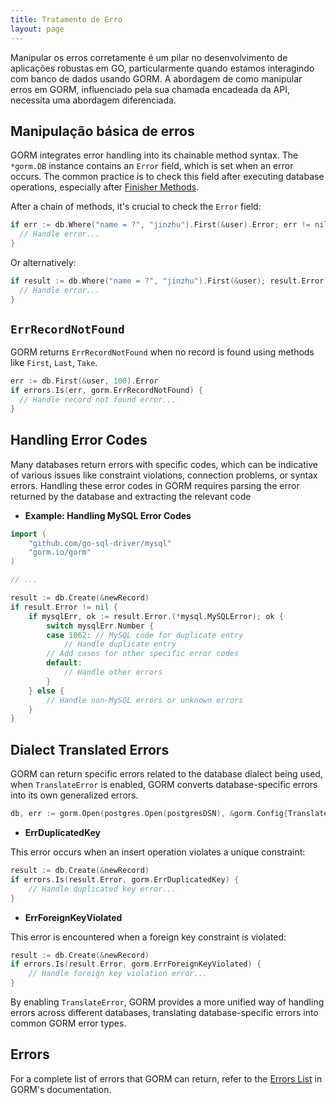 ```yaml
---
title: Tratamento de Erro
layout: page
---
```


Manipular os erros corretamente é um pilar no desenvolvimento de aplicações robustas em GO, particularmente quando estamos interagindo com banco de dados usando GORM. A abordagem de como manipular erros em GORM, influenciado pela sua chamada encadeada da API, necessita uma abordagem diferenciada.

## Manipulação básica de erros

GORM integrates error handling into its chainable method syntax. The `*gorm.DB` instance contains an `Error` field, which is set when an error occurs. The common practice is to check this field after executing database operations, especially after [Finisher Methods](method_chaining.html#finisher_method).

After a chain of methods, it's crucial to check the `Error` field:

```go
if err := db.Where("name = ?", "jinzhu").First(&user).Error; err != nil {
  // Handle error...
}
```

Or alternatively:

```go
if result := db.Where("name = ?", "jinzhu").First(&user); result.Error != nil {
  // Handle error...
}
```

## `ErrRecordNotFound`

GORM returns `ErrRecordNotFound` when no record is found using methods like `First`, `Last`, `Take`.

```go
err := db.First(&user, 100).Error
if errors.Is(err, gorm.ErrRecordNotFound) {
  // Handle record not found error...
}
```

## Handling Error Codes

Many databases return errors with specific codes, which can be indicative of various issues like constraint violations, connection problems, or syntax errors. Handling these error codes in GORM requires parsing the error returned by the database and extracting the relevant code

- **Example: Handling MySQL Error Codes**

```go
import (
    "github.com/go-sql-driver/mysql"
    "gorm.io/gorm"
)

// ...

result := db.Create(&newRecord)
if result.Error != nil {
    if mysqlErr, ok := result.Error.(*mysql.MySQLError); ok {
        switch mysqlErr.Number {
        case 1062: // MySQL code for duplicate entry
            // Handle duplicate entry
        // Add cases for other specific error codes
        default:
            // Handle other errors
        }
    } else {
        // Handle non-MySQL errors or unknown errors
    }
}
```

## Dialect Translated Errors

GORM can return specific errors related to the database dialect being used, when `TranslateError` is enabled, GORM converts database-specific errors into its own generalized errors.

```go
db, err := gorm.Open(postgres.Open(postgresDSN), &gorm.Config{TranslateError: true})
```

- **ErrDuplicatedKey**

This error occurs when an insert operation violates a unique constraint:

```go
result := db.Create(&newRecord)
if errors.Is(result.Error, gorm.ErrDuplicatedKey) {
    // Handle duplicated key error...
}
```

- **ErrForeignKeyViolated**

This error is encountered when a foreign key constraint is violated:

```go
result := db.Create(&newRecord)
if errors.Is(result.Error, gorm.ErrForeignKeyViolated) {
    // Handle foreign key violation error...
}
```

By enabling `TranslateError`, GORM provides a more unified way of handling errors across different databases, translating database-specific errors into common GORM error types.

## Errors

For a complete list of errors that GORM can return, refer to the [Errors List](https://github.com/go-gorm/gorm/blob/master/errors.go) in GORM's documentation.
